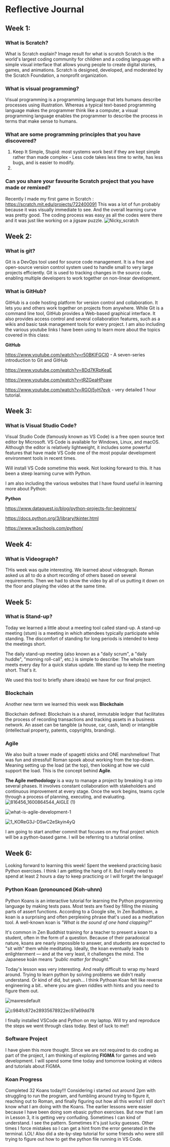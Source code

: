 # Reflective Journal

## Week 1:

### What is Scratch?
What is Scratch explain?
Image result for what is scratch
Scratch is the world's largest coding community for children and a coding language with a simple visual interface that allows young people to create digital stories, games, and animations. Scratch is designed, developed, and moderated by the Scratch Foundation, a nonprofit organization.

### What is visual programming?
Visual programming is a programming language that lets humans describe processes using illustration. Whereas a typical text-based programming language makes the programmer think like a computer, a visual programming language enables the programmer to describe the process in terms that make sense to humans.

### What are some programming principles that you have discovered?
1. Keep It Simple, Stupid: most systems work best if they are kept simple rather than made complex - Less code takes less time to write, has less bugs, and is easier to modify.
2. 

### Can you share your favourite Scratch project that you have made or remixed?
Recently I made my first game in Scratch : https://scratch.mit.edu/projects/722400091
This was a lot of fun probably because it was visually immediate to see. And the overall learning curve was pretty good.
The coding process was easy as all the codes were there and it was just like working on a jigsaw puzzle.
![Nicky_scratch](https://user-images.githubusercontent.com/110507439/187025780-98b41160-f215-4be2-afc4-6d8930f4ed79.png)
##



## Week 2:

### What is git?
Git is a DevOps tool used for source code management. It is a free and open-source version control system used to handle small to very large projects efficiently. Git is used to tracking changes in the source code, enabling multiple developers to work together on non-linear development.

### What is GitHub?
GitHub is a code hosting platform for version control and collaboration. It lets you and others work together on projects from anywhere. 
While Git is a command line tool, GitHub provides a Web-based graphical interface. It also provides access control and several collaboration features, such as a wikis and basic task management tools for every project.
I am also including the various youtube links I have been using to learn more about the topics covered in this class:

**GitHub**

https://www.youtube.com/watch?v=r50BKIFGCI0 - A seven-series introduction to Git and GitHub

https://www.youtube.com/watch?v=8Dd7KRpKeaE

https://www.youtube.com/watch?v=tRZGeaHPoaw

https://www.youtube.com/watch?v=RGOj5yH7evk - very detailed 1 hour tutorial.
##



## Week 3:

### What is Visual Studio Code?
Visual Studio Code (famously known as VS Code) is a free open source text editor by Microsoft. VS Code is available for Windows, Linux, and macOS. Although the editor is relatively lightweight, it includes some powerful features that have made VS Code one of the most popular development environment tools in recent times.

Will install VS Code sometime this week. Not looking forward to this. It has been a steep learning curve with Python.

I am also including the various websites that I have found useful in learning more about Python:

**Python**

https://www.dataquest.io/blog/python-projects-for-beginners/

https://docs.python.org/3/library/tkinter.html

https://www.w3schools.com/python/

##
###



## Week 4:

### What is Videograph?
THis week was quite interesting. We learned about videograph. Roman asked us all to do a short recording of others based on several requirements. Then we had to show the video by all of us putting it down on the floor and playing the video at the same time. 
##



## Week 5:

### What is Stand-up?
Today we learned a little about a meeting tool called stand-up. A stand-up meeting (stum) is a meeting in which attendees typically participate while standing. The discomfort of standing for long periods is intended to keep the meetings short. 

The daily stand-up meeting (also known as a "daily scrum", a "daily huddle", "morning roll-call", etc.) is simple to describe:
The whole team meets every day for a quick status update. We stand up to keep the meeting short.
That's it.

We used this tool to briefly share idea(s) we have for our final project. 

### Blockchain

Another new term we learned this week was **Blockchain**

Blockchain defined: Blockchain is a shared, immutable ledger that facilitates the process of recording transactions and tracking assets in a business network. An asset can be tangible (a house, car, cash, land) or intangible (intellectual property, patents, copyrights, branding).


### Agile

We also built a tower made of spagetti sticks and ONE marshmellow! That was fun and stressful! Roman spoek about working from the top-down. Meaning setting up the load (at the top), then looking at how we culd support the load. This is the concept behind **Agile**.

**The Agile methodology** is a way to manage a project by breaking it up into several phases. It involves constant collaboration with stakeholders and continuous improvement at every stage. Once the work begins, teams cycle through a process of planning, executing, and evaluating.
![816456_1600864544_AIGLE (1)](https://user-images.githubusercontent.com/110507439/187026703-63557eb4-e03a-4187-801f-b2705ea1b7dd.jpg)

![what-is-agile-development-1](https://user-images.githubusercontent.com/110507439/187026711-194d8258-75e2-4893-8566-91666956caf1.jpg)

![1_KOReG3J-DSwC2eSkyin4yQ](https://user-images.githubusercontent.com/110507439/187026716-9993346a-318e-49ea-ba2e-741f7840bf80.jpeg)




I am going to start another commit that focuses on my final project which will be a python-based game. I will be referring to a tutorial online.
##



## Week 6:
Looking forward to learning this week! Spent the weekend practicing basic Python exercises.
I think I am getting the hang of it. But I really need to spend at least 2 hours a day to keep practicing or I will forget the language!

### Python Koan (pronounced (Koh-uhnn)
Python Koans is an interactive tutorial for learning the Python programming language by making tests pass. Most tests are fixed by filling the missing parts of assert functions. According to a Google site, In Zen Buddhism, a koan is a surprising and often perplexing phrase that's used as a meditation tool. A well-known koan is *"What is the sound of one hand clapping?"*

It's common in Zen Buddhist training for a teacher to present a koan to a student, often in the form of a question. Because of their paradoxical nature, koans are nearly impossible to answer, and students are expected to "sit with" them while meditating. Ideally, the koan eventually leads to enlightenment — and at the very least, it challenges the mind. The Japanese koān means *"public matter for thought."*

Today's lesson was very interesting. And really difficult to wrap my heard around. Trying to learn python by solving problems we didn't really understand. Or kind of did, but yeah... I think Pythoan Koan felt like reverse engineering a bit.. where you are given riddles with hints and you need to figure them out.

![maxresdefault](https://user-images.githubusercontent.com/110507439/187132093-b4241d2e-338e-4fe8-88ef-0c411c9ca807.jpg)


![c984fc872e28935678922ec97a69dd78](https://user-images.githubusercontent.com/110507439/187132104-e0e3ef8b-8927-4c5e-885c-89cf6be2c5b3.jpg)

I finally installed VSCode and Python on my laptop. 
Will try and reproduce the steps we went through class today. Best of luck to me!!


### Software Project
I have given this more thought. SInce we are not required to do coding as part of the project, I am thinking of exploring **FIGMA** for games and web development.
I will spend some time today and tomorrow looking at videos and tutorials about FIGMA.


### Koan Progress
Completed 32 Koans today!!! 
Considering i started out around 2pm with struggling to run the program, and fumbling around trying to figure it, reaching out to Roman, and finally figuring out how all this works! 
I still don't know what I am doing with the Koans. The earlier lessons were easier because I have been doing som ebasic python exercises. But now that I am in Lesson 3, it is getting very confuding. Sometimes I can kind of understand. I see the pattern. Sometimes it's just lucky guesses. Other times I force mistakes so I can get a hint from the error generated in the terminal. LOL!
Also did a ste-by-step tutorial for some friends who were still trying to figure out how to get the python file running in VS Code.
